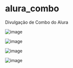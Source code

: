# alura_combo
Divulgação de Combo do Alura 

![image](https://github.com/user-attachments/assets/c3a30d96-482a-4fe7-823f-eaa10e77e557)

![image](https://github.com/user-attachments/assets/59ad47ed-61ec-4e26-a075-9129af682492)

![image](https://github.com/user-attachments/assets/e7561201-8792-4ed0-972b-48c1d0309ce4)

![image](https://github.com/user-attachments/assets/82d8b12e-ec5b-4a4c-8083-62e29a0b7459)
